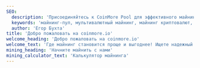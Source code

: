 ```yaml
---
SEO:
  description: 'Присоединяйтесь к CoinMore Pool для эффективного майнинга криптовалют. Наш продвинутый и надежный майнинг-пул обеспечивает высокую прибыльность и стабильность.'
  keywords: 'майнинг-пул, мультивалютный майнинг, майнинг криптовалют, блокчейн, CoinMore Pool, майнинг Bitcoin, майнинг Ethereum, майнинг Litecoin, майнинг Alephium, майнинг Raptoreum, крипто майнинг, майнинг цифровой валюты, децентрализованный майнинг, альткоин майнинг, безопасный майнинг, прибыльный майнинг, майнинг софт, майнинг оборудование'
  author: 'Егор Бухта'
title: 'Добро пожаловать на coinmore.io'
welcome_heading: 'Добро пожаловать на coinmore.io'
welcome_text: 'Где майнинг становится проще и выгоднее! Ищете надежный пул с низкими комиссиями? Желаете стабильности и прозрачной статистики? Не ищите дальше! На нашей платформе вы найдете все для эффективного майнинга, а также теплое сообщество и техническую поддержку, готовую помочь в любой ситуации. Зарабатывайте больше с меньшими расходами.'
mining_heading: 'Начните майнить с нами'
mining_calculator_text: 'Калькулятор майнинга'
---
```


